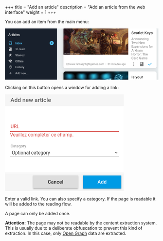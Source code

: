 +++
title = "Add an article"
description = "Add an article from the web interface"
weight = 1
+++

You can add an item from the main menu:

![](images/menu.png)

Clicking on this button opens a window for adding a link:

![](images/add-form.png)

Enter a valid link.
You can also specify a category.
If the page is readable it will be added to the reading flow.

A page can only be added once.

**Attention:** 
The page may not be readable by the content extraction system.
This is usually due to a deliberate obfuscation to prevent this kind of extraction.
In this case, only [Open Graph][open-graph] data are extracted.

[open-graph]: https://fr.wikipedia.org/wiki/Open_Graph_Protocol
